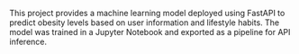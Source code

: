This project provides a machine learning model deployed using FastAPI to predict obesity levels based on user information and lifestyle habits. The model was trained in a Jupyter Notebook and exported as a pipeline for API inference.
